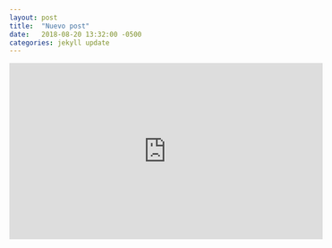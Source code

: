 ```yaml
---
layout: post
title:  "Nuevo post"
date:   2018-08-20 13:32:00 -0500
categories: jekyll update
---
```


<iframe width="560" height="315" src="https://www.youtube.com/embed/C9-As9ou2zs" frameborder="0" allow="autoplay; encrypted-media" allowfullscreen></iframe>
